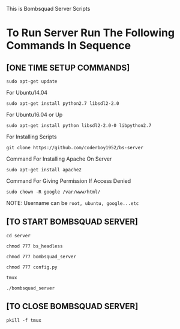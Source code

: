 This is Bombsquad Server Scripts

# To Run Server Run The Following Commands In Sequence

## [ONE TIME SETUP COMMANDS]
```
sudo apt-get update
```

For Ubuntu14.04
    
    sudo apt-get install python2.7 libsdl2-2.0
 
For Ubuntu16.04 or Up
    
    sudo apt-get install python libsdl2-2.0-0 libpython2.7

For Installing Scripts

    git clone https://github.com/coderboy1952/bs-server
    
Command For Installing Apache On Server

    sudo apt-get install apache2

Command For Giving Permission  If Access Denied
    
    sudo chown -R google /var/www/html/
    
NOTE: Username can be `root, ubuntu, google...etc`

    
## [TO START BOMBSQUAD SERVER]
```
cd server
```
```
chmod 777 bs_headless
```
```
chmod 777 bombsquad_server
```
```
chmod 777 config.py
```
```
tmux
```
```
./bombsquad_server
```
## [TO CLOSE BOMBSQUAD SERVER]
```
pkill -f tmux
```

